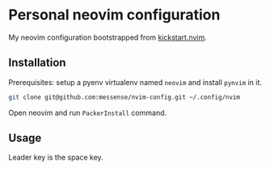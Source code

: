 # Personal neovim configuration

My neovim configuration bootstrapped from [kickstart.nvim](https://github.com/nvim-lua/kickstart.nvim).

## Installation

Prerequisites: setup a pyenv virtualenv named `neovim` and install `pynvim` in it.

```bash
git clone git@github.com:messense/nvim-config.git ~/.config/nvim
```

Open neovim and run `PackerInstall` command.

## Usage

Leader key is the space key.
